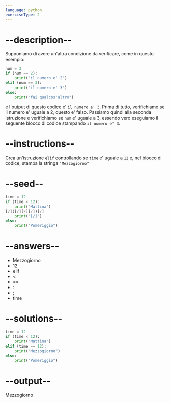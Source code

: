 ```yaml
---
language: python
exerciseType: 2
---
```


# --description--

Supponiamo di avere un'altra condizione da verificare, come in questo esempio:
```python
num = 3
if (num == 2):
    print("il numero e' 2")
elif (num == 3):
    print("il numero e' 3")
else:
    print("fai qualcos'altro")
```
e l'output di questo codice e' `il numero e' 3`.
Prima di tutto, verifichiamo se il numero e' uguale a 2, questo e' falso.
Passiamo quindi alla seconda istruzione e verifichiamo se `num` e' uguale a 3, essendo vero eseguiamo il seguente blocco di codice stampando `il numero e' 3`.

# --instructions--

Crea un'istruzione `elif` controllando se `time` e' uguale a `12` e, nel blocco di codice, stampa la stringa `"Mezzogiorno"`

# --seed--

```python
time = 12
if (time < 12):
    print("Mattina")
[/]([/][/][/])[/]
    print("[/]")
else:
    print("Pomeriggio")
```

# --answers--

- Mezzogiorno
- 12
- elif 
-  < 
-  == 
- :
- ;
- time

# --solutions--

```python
time = 12
if (time < 12):
    print("Mattina")
elif (time == 12):
    print("Mezzogiorno")
else:
    print("Pomeriggio")
```

# --output--

Mezzogiorno
